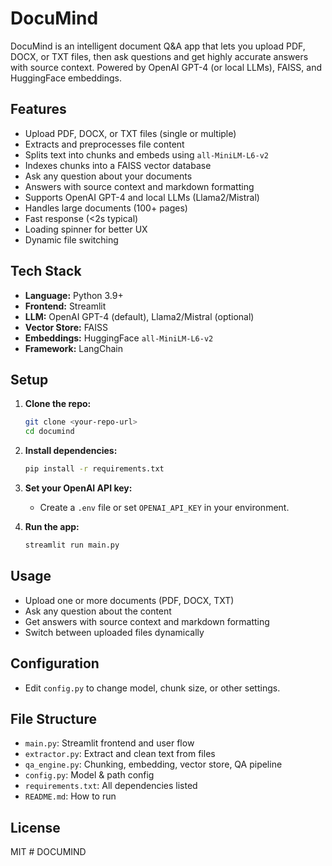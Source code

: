 # DocuMind

DocuMind is an intelligent document Q&A app that lets you upload PDF, DOCX, or TXT files, then ask questions and get highly accurate answers with source context. Powered by OpenAI GPT-4 (or local LLMs), FAISS, and HuggingFace embeddings.

## Features
- Upload PDF, DOCX, or TXT files (single or multiple)
- Extracts and preprocesses file content
- Splits text into chunks and embeds using `all-MiniLM-L6-v2`
- Indexes chunks into a FAISS vector database
- Ask any question about your documents
- Answers with source context and markdown formatting
- Supports OpenAI GPT-4 and local LLMs (Llama2/Mistral)
- Handles large documents (100+ pages)
- Fast response (<2s typical)
- Loading spinner for better UX
- Dynamic file switching

## Tech Stack
- **Language:** Python 3.9+
- **Frontend:** Streamlit
- **LLM:** OpenAI GPT-4 (default), Llama2/Mistral (optional)
- **Vector Store:** FAISS
- **Embeddings:** HuggingFace `all-MiniLM-L6-v2`
- **Framework:** LangChain

## Setup
1. **Clone the repo:**
   ```bash
   git clone <your-repo-url>
   cd documind
   ```
2. **Install dependencies:**
   ```bash
   pip install -r requirements.txt
   ```
3. **Set your OpenAI API key:**
   - Create a `.env` file or set `OPENAI_API_KEY` in your environment.

4. **Run the app:**
   ```bash
   streamlit run main.py
   ```

## Usage
- Upload one or more documents (PDF, DOCX, TXT)
- Ask any question about the content
- Get answers with source context and markdown formatting
- Switch between uploaded files dynamically

## Configuration
- Edit `config.py` to change model, chunk size, or other settings.

## File Structure
- `main.py`: Streamlit frontend and user flow
- `extractor.py`: Extract and clean text from files
- `qa_engine.py`: Chunking, embedding, vector store, QA pipeline
- `config.py`: Model & path config
- `requirements.txt`: All dependencies listed
- `README.md`: How to run

## License
MIT #   D O C U M I N D  
 